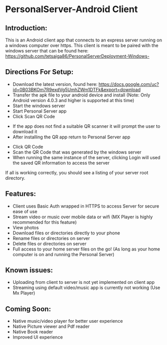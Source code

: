 # PersonalServer-Android Client
## Introduction:
This is an Android client app that connects to an express server running on a windows computer over https. This client is meant to be paired with the windows server that can be found here: https://github.com/tetsaiga86/PersonalServerDeployment-Windows-

## Directions For Setup:
- Download the latest version, found here: https://docs.google.com/uc?id=0B03BKOm7R9exdVg5UmhZWm1DTFk&export=download
- Transfer the apk file to your android device and install (Note: Only Android version 4.0.3 and higher is supported at this time) 
- Start the windows server
- Start Personal Server app
- Click Scan QR Code
 * If the app does not find a suitable QR scanner it will prompt the user to download it
 * After installing the QR app return to Personal Server app 
- Click QR Code
- Scan the QR Code that was generated by the windows server
- When running the same instance of the server, clicking Login will used the saved QR information to access the server

If all is working correctly, you should see a listing of your server root directory.

## Features:
- Client uses Basic Auth wrapped in HTTPS to access Server for secure ease of use
- Stream video or music over mobile data or wifi (MX Player is highly recommended for this feature)
- View photos
- Download files or directories directly to your phone
- Rename files or directories on server
- Delete files or directories on server
- Full access to your home server files on the go! (As long as your home computer is on and running the Personal Server)

## Known issues:
- Uploading from client to server is not yet implemented on client app
- Streaming using default video/music app is currently not working (Use Mx Player)

## Coming Soon:
- Native music/video player for better user experience
- Native Picture viewer and Pdf reader
- Native Book reader
- Improved UI experience
